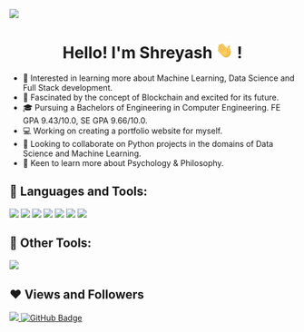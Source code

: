 ![](https://raw.githubusercontent.com/halfrost/halfrost/master/icons/header_.png)

<h1 align="center"> Hello! I'm Shreyash <img src="https://raw.githubusercontent.com/ABSphreak/ABSphreak/master/gifs/Hi.gif" width="30px"> ! </h1>

* 🧐  Interested in learning more about Machine Learning, Data Science and Full Stack development. 
* 🤔  Fascinated by the concept of Blockchain and excited for its future.
* 🎓  Pursuing a Bachelors of Engineering in Computer Engineering. FE GPA 9.43/10.0, SE GPA 9.66/10.0.
* 💻  Working on creating a portfolio website for myself.
* 🤝  Looking to collaborate on Python projects in the domains of Data Science and Machine Learning.
* 🌱  Keen to learn more about Psychology & Philosophy.

## 🚀 Languages and Tools:

<p align="left"> 
  <a href="https://docs.microsoft.com/en-us/cpp/?view=msvc-160" target="_blank"><img src="https://img.icons8.com/color/48/000000/c-plus-plus-logo.png"></a>
  <a href="https://www.python.org" target="_blank"><img src="https://img.icons8.com/color/48/000000/python.png"></a>
  <a href="https://www.w3.org/html/" target="_blank"><img src="https://img.icons8.com/color/48/000000/html-5.png"></a>
  <a href="https://www.w3schools.com/css/" target="_blank"><img src="https://img.icons8.com/color/48/000000/css3.png"></a>
  <a href="https://getbootstrap.com" target="_blank"><img src="https://img.icons8.com/color/48/000000/bootstrap.png"></a>
  <a href="https://www.javascript.com" target="_blank"><img src="https://img.icons8.com/color/48/000000/javascript.png"></a>
  <a style="padding-right:8px;" href="https://www.mysql.com/" target="_blank"><img src="https://img.icons8.com/fluent/50/000000/mysql-logo.png"></a>
</p>

## 🎨 Other Tools:

<p align="left">
  <a href="https://www.python.org" target="_blank"><img src="https://img.icons8.com/color/48/000000/python.png"></a>

</p>

## ❤ Views and Followers
<a href="https://github.com/Meghna-DAS/github-profile-views-counter">
  <img src="https://komarev.com/ghpvc/?username=shreyash04">
</a>
<a href="https://github.com/shreyash04?tab=followers"><img src="https://img.shields.io/github/followers/shreyash04?label=Followers&style=social" alt="GitHub Badge"></a>

<!--
**shreyash04/shreyash04** is a ✨ _special_ ✨ repository because its `README.md` (this file) appears on your GitHub profile.

Here are some ideas to get you started:

- 🔭 I’m currently working on ...
- 🌱 I’m currently learning ...
- 👯 I’m looking to collaborate on ...
- 🤔 I’m looking for help with ...
- 💬 Ask me about ...
- 📫 How to reach me: ...
- 😄 Pronouns: ...
- ⚡ Fun fact: ...
-->
